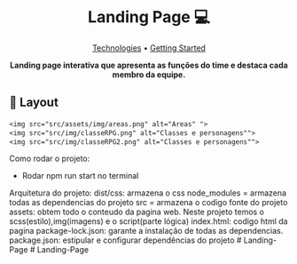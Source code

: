 <h1 align="center" style="font-weight: bold;">Landing Page 💻</h1>

<p align="center">
 <a href="#tech">Technologies</a> • 
 <a href="#started">Getting Started</a> 
</p>

<p align="center">
    <b>Landing page interativa que apresenta as funções do time e destaca cada membro da equipe. </b>
</p>

<h2 id="layout">🎨 Layout</h2>

<p align="center">

    <img src="src/assets/img/areas.png" alt="Areas" ">
    <img src="src/img/classeRPG.png" alt="Classes e personagens"">
    <img src="src/img/classeRPG2.png" alt="Classes e personagens"">
</p>

Como rodar o projeto:

- Rodar npm run start no terminal

Arquitetura do projeto:
dist/css: armazena o css
node_modules = armazena todas as dependencias do projeto
src = armazena o codigo fonte do projeto
assets: obtem todo o conteudo da pagina web. Neste projeto temos o scss(estilo),img(imagens) e o script(parte lógica)
index.html: codigo html da pagina
package-lock.json: garante a instalação de todas as dependencias.
package.json: estipular e configurar dependências do projeto
#   L a n d i n g - P a g e 
 
 #   L a n d i n g - P a g e 
 
 
